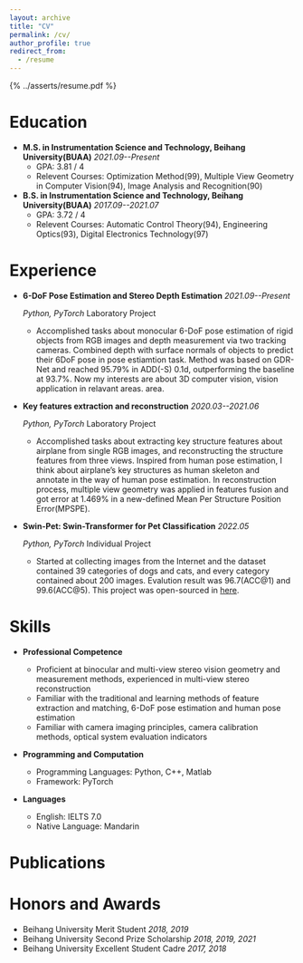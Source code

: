 ```yaml
---
layout: archive
title: "CV"
permalink: /cv/
author_profile: true
redirect_from:
  - /resume
---
```


{% ../asserts/resume.pdf %}

Education
======
* **M.S. in Instrumentation Science and Technology, Beihang University(BUAA)** *2021.09--Present*
  * GPA: 3.81 / 4
  * Relevent Courses: Optimization Method(99), Multiple View Geometry in Computer Vision(94), Image Analysis and Recognition(90)
* **B.S. in Instrumentation Science and Technology, Beihang University(BUAA)** *2017.09--2021.07*
  * GPA: 3.72 / 4
  * Relevent Courses: Automatic Control Theory(94), Engineering Optics(93), Digital Electronics Technology(97)

Experience
======
* **6-DoF Pose Estimation and Stereo Depth Estimation** *2021.09--Present*

  *Python, PyTorch* Laboratory Project
  * Accomplished tasks about monocular 6-DoF pose estimation of rigid objects from RGB images and depth measurement via two tracking cameras. Combined depth with surface normals of objects to predict their 6DoF pose in pose estiamtion task. Method was based on GDR-Net and reached 95.79% in ADD(-S) 0.1d, outperforming the baseline at 93.7%. Now my interests are about 3D computer vision, vision application in relavant areas.
area.

* **Key features extraction and reconstruction** *2020.03--2021.06*
 
  *Python, PyTorch* Laboratory Project
  * Accomplished tasks about extracting key structure features about airplane from single RGB images, and reconstructing the structure features from three views. Inspired from human pose estimation, I think about airplane’s key structures as human skeleton and annotate in the way of human pose estimation. In reconstruction process, multiple view geometry was applied in features fusion and got error at 1.469% in a new-defined Mean Per
Structure Position Error(MPSPE).

* **Swin-Pet: Swin-Transformer for Pet Classification** *2022.05*
 
  *Python, PyTorch* Individual Project
  * Started at collecting images from the Internet and the dataset contained 39 categories of dogs and cats, and every category contained about 200 images. Evalution result was 96.7(ACC@1) and 99.6(ACC@5). This project was open-sourced in [here](https://github.com/lukahola/Swin-Pet).
 
Skills
======
* **Professional Competence**
  * Proficient at binocular and multi-view stereo vision geometry and measurement methods, experienced in multi-view stereo reconstruction
  * Familiar with the traditional and learning methods of feature extraction and matching, 6-DoF pose estimation and human pose estimation
  * Familiar with camera imaging principles, camera calibration methods, optical system evaluation indicators
  
* **Programming and Computation**
  * Programming Languages: Python, C++, Matlab
  * Framework: PyTorch
   
* **Languages**
  * English: IELTS 7.0
  * Native Language: Mandarin

Publications
======

  
Honors and Awards
======
* Beihang University Merit Student  *2018, 2019*
* Beihang University Second Prize Scholarship  *2018, 2019, 2021*
* Beihang University Excellent Student Cadre  *2017, 2018*
